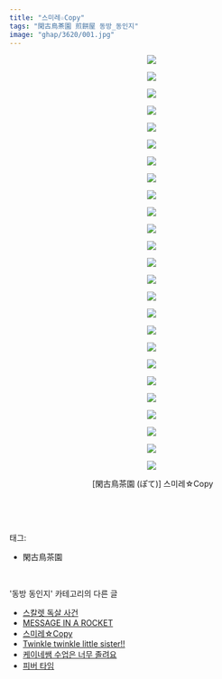 ```yaml
---
title: "스미레☆Copy"
tags: "閑古鳥茶園 煎餅屋 동방_동인지"
image: "ghap/3620/001.jpg"
---
```

<div class="article">
<p style="text-align: center; clear: none; float: none;"><img src="{{ site.nasurl }}/ghap/3620/001.jpg"/></p>
<p style="text-align: center; clear: none; float: none;"><img src="{{ site.nasurl }}/ghap/3620/002.jpg"/></p>
<p style="text-align: center; clear: none; float: none;"><img src="{{ site.nasurl }}/ghap/3620/003.jpg"/></p>
<p style="text-align: center; clear: none; float: none;"><img src="{{ site.nasurl }}/ghap/3620/004.jpg"/></p>
<p style="text-align: center; clear: none; float: none;"><img src="{{ site.nasurl }}/ghap/3620/005.jpg"/></p>
<p style="text-align: center; clear: none; float: none;"><img src="{{ site.nasurl }}/ghap/3620/006.jpg"/></p>
<p style="text-align: center; clear: none; float: none;"><img src="{{ site.nasurl }}/ghap/3620/007.jpg"/></p>
<p style="text-align: center; clear: none; float: none;"><img src="{{ site.nasurl }}/ghap/3620/008.jpg"/></p>
<p style="text-align: center; clear: none; float: none;"><img src="{{ site.nasurl }}/ghap/3620/009.jpg"/></p>
<p style="text-align: center; clear: none; float: none;"><img src="{{ site.nasurl }}/ghap/3620/010.jpg"/></p>
<p style="text-align: center; clear: none; float: none;"><img src="{{ site.nasurl }}/ghap/3620/011.jpg"/></p>
<p style="text-align: center; clear: none; float: none;"><img src="{{ site.nasurl }}/ghap/3620/012.jpg"/></p>
<p style="text-align: center; clear: none; float: none;"><img src="{{ site.nasurl }}/ghap/3620/013.jpg"/></p>
<p style="text-align: center; clear: none; float: none;"><img src="{{ site.nasurl }}/ghap/3620/014.jpg"/></p>
<p style="text-align: center; clear: none; float: none;"><img src="{{ site.nasurl }}/ghap/3620/015.jpg"/></p>
<p style="text-align: center; clear: none; float: none;"><img src="{{ site.nasurl }}/ghap/3620/016.jpg"/></p>
<p style="text-align: center; clear: none; float: none;"><img src="{{ site.nasurl }}/ghap/3620/017.jpg"/></p>
<p style="text-align: center; clear: none; float: none;"><img src="{{ site.nasurl }}/ghap/3620/018.jpg"/></p>
<p style="text-align: center; clear: none; float: none;"><img src="{{ site.nasurl }}/ghap/3620/019.jpg"/></p>
<p style="text-align: center; clear: none; float: none;"><img src="{{ site.nasurl }}/ghap/3620/020.jpg"/></p>
<p style="text-align: center; clear: none; float: none;"><img src="{{ site.nasurl }}/ghap/3620/021.jpg"/></p>
<p style="text-align: center; clear: none; float: none;"><img src="{{ site.nasurl }}/ghap/3620/022.jpg"/></p>
<p style="text-align: center; clear: none; float: none;"><img src="{{ site.nasurl }}/ghap/3620/023.jpg"/></p>
<p style="text-align: center; clear: none; float: none;"><img src="{{ site.nasurl }}/ghap/3620/024.jpg"/></p>
<p style="text-align: center; clear: none; float: none;"><img src="{{ site.nasurl }}/ghap/3620/025.jpg"/></p>
<p style="text-align: center; clear: none; float: none;"> [閑古鳥茶園 (ぽて)] 스미레☆Copy</p>
<p><br/></p>
</div><br/>
<div class="tagTrail">
<p>태그: </p>
<ul>
<li>閑古鳥茶園</li>
</ul>
</div><br/>
<div class="another">
<p>'동방 동인지' 카테고리의 다른 글</p>
<ul>
<li><a href="/2017-08-10-ghap_3627">스칼렛 독살 사건</a></li>
<li><a href="/2017-08-04-ghap_3621">MESSAGE IN A ROCKET</a></li>
<li><a href="/2017-08-04-ghap_3620">스미레☆Copy</a></li>
<li><a href="/2017-08-04-ghap_3619">Twinkle twinkle little sister!!</a></li>
<li><a href="/2017-08-04-ghap_3618">케이네쌤 수업은 너무 졸려요</a></li>
<li><a href="/2017-08-04-ghap_3617">피버 타임</a></li>
</ul>
</div><br/>
<div class="cb_module cb_fluid">
<div class="cb_wrt cb_profile">
</div><!-- commentList close -->
</div><br/>
